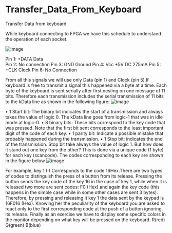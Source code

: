 # Transfer_Data_From_Keyboard
Transfer Data from keyboard 

While keyboard connecting to FPGA we have this schedule to understand the operation of each socket.

![image](https://user-images.githubusercontent.com/71699869/96368010-d9df8c80-1159-11eb-9f64-debe97db548c.png)

 
Pin 1: +DATA Data  
Pin 2: No connection 
Pin 3: GND Ground
Pin 4: Vcc +5V DC 275mA
Pin 5: +CLK Clock
Pin 6: No Connection

From all this signals we will use only Data (pin 1) and Clock (pin 5).If keyboard is free to transmit a signal this happened via a byte at a time. Each byte of the keyboard is sent serially after first nesting on one message of 11 bits. Therefore each transmission includes the serial transmission of 11 bits to the kData line as shown in the following figure: 
![image](https://user-images.githubusercontent.com/71699869/96368020-f8de1e80-1159-11eb-8d46-29278b9ff40e.png)


•	1 Start bit: The binary bit indicates the start of a transmission and always takes the value of logic 0. The kData line goes from logic-1 that was in idle mode at logic-0.
•	8 binary bits: These bits correspond to the key code that was pressed. Note that the first bit sent corresponds to the least important digit of the code of each key.
•	1 parity bit: Indicate a possible mistake that probably happened during the transmission.
•	1 Stop bit: indicates the end of the transmission. Stop bit take always the value of logic 1.
But how does it stand out one key from the other? This is done via a unique code (1 byte) for each key (scancode). The codes corresponding to each key are shown in the figure below 
![image](https://user-images.githubusercontent.com/71699869/96368027-05fb0d80-115a-11eb-906c-3dcf0401250a.png)

 
For example, key 1 (!) Corresponds to the code 16Hex.There are two types of codes to distinguish the press of a button from its release. Pressing the button sends the key code of the key 16 in the case of key 1, while when it is released two more are sent codes: F0 (Hex) and again the key code (this happens in the simple case while in some other cases are sent 3 bytes). Therefore, by pressing and releasing it key 1 the data sent by the keypad is 16F016 (Hex). Knowing her the peculiarity of the keyboard you are asked to react only to the first corresponding code at the push of a button ignoring its release.
Finally as an exercise we have to display some specific colors in the monitor depending on what key will be pressed on the keyboard. R(red) G(green) B(blue)
